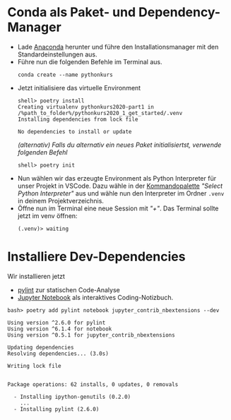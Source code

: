 # Conda als Paket- und Dependency-Manager

- Lade [Anaconda](https://www.anaconda.com) herunter und führe den Installationsmanager mit den Standardeinstellungen aus.
- Führe nun die folgenden Befehle im Terminal aus.
    ```shell
    conda create --name pythonkurs 
    ````
- Jetzt initialisiere das virtuelle Environment
    ```shell
    shell> poetry install
    Creating virtualenv pythonkurs2020-part1 in /%path_to_folder%/pythonkurs2020_1_get_started/.venv
    Installing dependencies from lock file

    No dependencies to install or update
    ```
    *(alternativ) Falls du alternativ ein neues Paket initialisiertst, verwende folgenden Befehl*
    ```shell
    shell> poetry init
    ```
- Nun wählen wir das erzeugte Environment als Python Interpreter für unser Projekt in VSCode. Dazu wähle in der [Kommandopalette](https://code.visualstudio.com/docs/getstarted/tips-and-tricks#_command-palette) *"Select Python Interpreter"* aus und wähle nun den Interpreter im Ordner `.venv` in deinem Projektverzeichnis.
- Öffne nun im Terminal eine neue Session mit *"+"*. Das Terminal sollte jetzt im venv öffnen:
    ```shell
    (.venv)> waiting
    ```

# Installiere Dev-Dependencies
Wir installieren jetzt
* [pylint](https://www.pylint.org) zur statischen Code-Analyse
* [Jupyter Notebook](https://jupyter.org) als interaktives Coding-Notizbuch.
```
bash> poetry add pylint notebook jupyter_contrib_nbextensions --dev

Using version ^2.6.0 for pylint
Using version ^6.1.4 for notebook
Using version ^0.5.1 for jupyter_contrib_nbextensions

Updating dependencies
Resolving dependencies... (3.0s)

Writing lock file


Package operations: 62 installs, 0 updates, 0 removals

  - Installing ipython-genutils (0.2.0)
    ...
  - Installing pylint (2.6.0)
```
